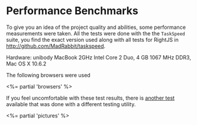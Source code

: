 # Performance Benchmarks

To give you an idea of the project quality and abilities, some
performance measurements were taken. All the tests were done with the
the `TaskSpeed` suite, you find the exact version used along with all
tests for RightJS in <http://github.com/MadRabbit/taskspeed>.

Hardware: unibody MacBook 2GHz Intel Core 2 Duo, 4 GB 1067 MHz DDR3, Mac OS X 10.6.2


The following browsers were used

<%= partial 'browsers' %>

If you feel uncomfortable with these test results, there is 
[another test](http://st-on-it.blogspot.com/2009/12/meet-shakker-mano-mano-javascript.html)
available that was done with a different testing utility.

<%= partial 'pictures' %>

